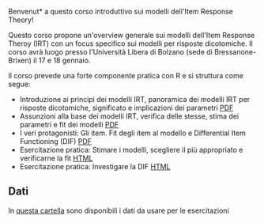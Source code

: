 Benvenut* a questo corso introduttivo sui modelli dell'Item Response Theory!

Questo corso propone un'overview generale sui modelli dell'Item Response Theroy (IRT) con un focus specifico sui modelli per risposte dicotomiche. 
Il corso avrà luogo presso l'Università Libera di Bolzano (sede di Bressanone-Brixen) il 17 e 18 gennaio. 

Il corso prevede una forte componente pratica con R e si struttura come segue: 

- Introduzione ai principi dei modelli IRT, panoramica dei modelli IRT per risposte dicotomiche, significato e implicazioni dei parametri [PDF](intro/intro.pdf)
- Assunzioni alla base dei modelli IRT, verifica delle stesse, stima dei parametri e fit dei modelli [PDF](intro/assunzioni.pdf)
- I veri protagonisti: Gli item. Fit degli item al modello e Differential Item Functioning (DIF) [PDF](intro/item.pdf)
- Esercitazione pratica: Stimare i modelli, scegliere il più appropriato e verificarne la fit [HTML](esercitazioni/stimareImodelli.html)
- Esercitazione pratica: Investigare la DIF [HTML](esercitazioni/DIF.html)

## Dati

In [questa cartella](https://drive.google.com/drive/folders/1PXDG7HhjRDMdFEQjk5WQQWdiorDpSgtw?usp=sharing) sono disponibili i dati da usare per le esercitazioni
